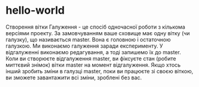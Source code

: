 # hello-world
Створення вітки
Галуження - це спосіб одночасної роботи з кількома версіями проекту.
За замовчуванням ваше сховище має одну вітку (чи галузку), що називається master. Вона є головною і остаточною галузкою. Ми виконаємо галуження заради експерименту. У відгалуженні виконаємо редагування, а тоді запишемо їх до master.
Коли ви створюєте відгалуження master, ви фіксуєте стан (робите миттєвий знімок) вітки master на момент відгалуження. Якщо хтось інший зробить зміни в галузці master, поки ви працюєте зі своєю віткою, ви зможете завантажити всі зміни, зроблені без вас.

